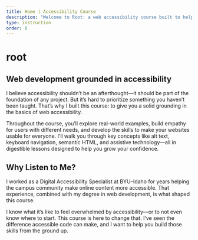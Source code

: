 ```yaml
---
title: Home | Accessibility Course
description: "Welcome to Root: a web accessibility course built to help you learn inclusive coding from the ground up. You'll gain real-world skills, explore key concepts like alt text and keyboard navigation, and build the confidence to create websites everyone can use."
type: instruction
order: 0
---
```


<h1 id="root">root</h1>
<h2 class="subheading" id="root-subheading">Web development grounded in accessibility</h2>

I believe accessibility shouldn’t be an afterthought—it should be part of the foundation of any project. But it’s hard to prioritize something you haven’t been taught. That’s why I built this course: to give you a solid grounding in the basics of web accessibility.

Throughout the course, you’ll explore real-world examples, build empathy for users with different needs, and develop the skills to make your websites usable for everyone. I’ll walk you through key concepts like alt text, keyboard navigation, semantic HTML, and assistive technology—all in digestible lessons designed to help you grow your confidence.

<!-- make the list of key concepts an actual list? then cut the last em dash bit of the sentence -->

## Why Listen to Me?

<!-- circle picture of me -->

I worked as a Digital Accessibility Specialist at BYU–Idaho for years helping the campus community make online content more accessible. That experience, combined with my degree in web development, is what shaped this course.

I know what it’s like to feel overwhelmed by accessibility—or to not even know where to start. This course is here to change that. I’ve seen the difference accessible code can make, and I want to help you build those skills from the ground up.
